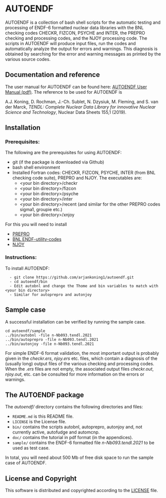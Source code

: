 
# AUTOENDF
AUTOENDF is a collection of bash shell scripts for the automatic testing and processing of ENDF-6 formatted 
nuclear data libraries with the BNL checking codes CHECKR, FIZCON, PSYCHE and INTER, the PREPRO checking 
and processing codes, and the NJOY processing code. The scripts in AUTOENDF will produce input files, 
run the codes and automatically analyze the output for errors and warnings. This diagnosis is obtained by searching for 
the error and warning messages as printed by the various source codes.

## Documentation and reference
The user manual for AUTOENDF can be found here: [AUTOENDF User Manual (pdf)](https://github.com/arjankoning1/autoendf/blob/main/doc/tools.pdf).
The reference to be used for AUTOENDF is

A.J. Koning, D. Rochman, J.-Ch. Sublet, N. Dzysiuk, M. Fleming, and S. van der Marck, *TENDL: Complete Nuclear Data Library for innovative Nuclear Science and Technology*, Nuclear Data Sheets 155,1 (2019).

## Installation

### Prerequisites:

The following are the prerequisites for using AUTOENDF:
  - git (if the package is downloaded via Github)
  - bash shell environment
  - Installed Fortran codes: CHECKR, FIZCON, PSYCHE, INTER (from BNL checking code suite), PREPRO and NJOY. The executables are:
    - \<your bin directory\>/checkr
    - \<your bin directory\>/fizcon
    - \<your bin directory\>/psyche
    - \<your bin directory\>/inter
    - \<your bin directory\>/recent  (and similar for the other PREPRO codes sigma1, groupie etc.)
    - \<your bin directory\>/xnjoy

For this you will need to install
  - [PREPRO](https://github.com/IAEA-NDS/PREPRO)
  - [BNL ENDF-utility-codes](https://github.com/IAEA-NDS/ENDF-utility-codes)
  - [NJOY](https://github.com/njoy)

### Instructions:

To install AUTOENDF:
```
  - git clone https://github.com/arjankoning1/autoendf.git
  - cd autoendf/bin
  - Edit autobnl and change the Thome and bin variables to match with <your bin directory>
  - Similar for autoprepro and autonjoy
```

## Sample case

A successful installation can be verified by running the sample case. 
```
cd autoendf/sample
../bin/autobnl -file n-Nb093.tendl.2021
../bin/autoprepro -file n-Nb093.tendl.2021
../bin/autonjoy -file n-Nb093.tendl.2021
```

For simple ENDF-6 format validation, the most important output is probably given in the *checkr.ers*, *njoy.ers* etc. files, 
which contain a diagnosis of the (usually long) output files of the various checking and processing codes. 
When the *.ers* files are not empty, the associated output files *checkr.out*, *njoy.out*, 
etc. can be consulted for more information on the errors or warnings.

## The AUTOENDF package

The *autoendf/* directory contains the following directories and files:

+ `README.md` is this README file.
+ `LICENSE` is the License file.
+ `bin/` contains the scripts autobnl, autoprepro, autonjoy and, not currently active, autofudge and automcnp.
+ `doc/` contains the tutorial in pdf format (in the appendices).
+ `sample/` contains the ENDF-6 formatted file *n-Nb093.tendl.2021* to be used as test case.

In total, you will need about 500 Mb of free disk space to run the sample case of AUTOENDF.

## License and Copyright
This software is distributed and copyrighted according to the [LICENSE](LICENSE) file.
